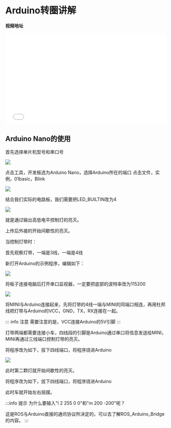 # Arduino转圈讲解

**视频地址**

<div style="position: relative; padding-bottom: 56.25%; height: 0;">
  <iframe src="//player.bilibili.com/player.html?aid=591111668&bvid=BV1Zq4y1d7DB&cid=423296821&p=1&autoplay=0" frameborder="no" scrolling="no" 
    style="position: absolute; top: 0; left: 0; width: 100%; height: 100%;"></iframe>
</div>

## Arduino Nano的使用
首先选择单片机型号和串口号

![](https://tianbot-pic.oss-cn-beijing.aliyuncs.com/tianbot-pic/Tianbot-Doc202310311431075.webp)

点击工具，开发板选为Arduino Nano，选择Arduino所在的端口
点击文件，实例，01basic，Blink

![](https://tianbot-pic.oss-cn-beijing.aliyuncs.com/tianbot-pic/Tianbot-Doc202310311432421.webp)

结合我们实际的电路板，我们需要把LED_BUILTIN改为4

![](https://tianbot-pic.oss-cn-beijing.aliyuncs.com/tianbot-pic/Tianbot-Doc202310311432923.webp)

就是通过输出高低电平控制灯的亮灭。

上传后外接的开始间歇性的亮灭。

当控制灯带时：

首先观察灯带，一端是3线，一端是4线

新打开Arduino的示例程序，编辑如下：

![](https://tianbot-pic.oss-cn-beijing.aliyuncs.com/tianbot-pic/Tianbot-Doc202310311433461.webp)

将板子连接电脑后打开串口监视器，一定要把底部的波特率改为115200

![](https://tianbot-pic.oss-cn-beijing.aliyuncs.com/tianbot-pic/Tianbot-Doc202310311433745.webp)

将MINI与Arduino连接起来，先将灯带的4线一端与MINI的同端口相连，再用杜邦线把灯带与Arduino的VCC，GND，TX，RX连接在一起。

::: info 注意
需要注意的是，VCC连接Arduino的5V引脚
:::

灯带两端都需要连接小车，四线段的引脚是Arduino通过串口将信息发送给MINI，MINI再通过三线端口控制灯带的亮灭。

将程序改为如下，拔下四线端口，将程序烧进Arduino

![](https://tianbot-pic.oss-cn-beijing.aliyuncs.com/tianbot-pic/Tianbot-Doc202310311433300.webp)

此时第二颗灯就开始间歇性的亮灭。

将程序改为如下，拔下四线端口，将程序烧进Arduino


此时车就开始左右摇摆。

:::info 提示
为什么要输入"l 2 255 0 0"和"m 200 -200"呢？

这是ROS与Arduino直接的通讯协议所决定的，可以去了解ROS_Arduino_Bridge的内容。
:::
